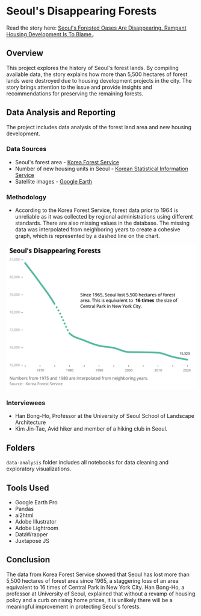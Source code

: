 # Seoul's Disappearing Forests
Read the story here: [Seoul's Forested Oases Are Disappearing. Rampant Housing Development Is To Blame.](https://junekim6.github.io/seoul-forest-loss/).

## Overview
This project explores the history of Seoul's forest lands. By compiling available data, the story explains how more than 5,500 hectares of forest lands were destroyed due to housing development projects in the city. The story brings attention to the issue and provide insights and recommendations for preserving the remaining forests.

## Data Analysis and Reporting
The project includes data analysis of the forest land area and new housing development.
### Data Sources
- Seoul's forest area - [Korea Forest Service](https://english.forest.go.kr/)
- Number of new housing units in Seoul - [Korean Statistical Information Service](https://kosis.kr/eng/)
- Satellite images - [Google Earth](https://earth.google.com/web/)

### Methodology
- According to the Korea Forest Service, forest data prior to 1964 is unreliable as it was collected by regional administrations using different standards. There are also missing values in the database. The missing data was interpolated from neighboring years to create a cohesive graph, which is represented by a dashed line on the chart.

![a graph of Seoul's forest changes](chart1.png)

### Interviewees
- Han Bong-Ho, Professor at the University of Seoul School of Landscape Architecture
- Kim Jin-Tae, Avid hiker and member of a hiking club in Seoul.

## Folders
`data-analysis` folder includes all notebooks for data cleaning and exploratory visualizations.

## Tools Used
- Google Earth Pro
- Pandas
- ai2html
- Adobe Illustrator
- Adobe Lightroom
- DataWrapper
- Juxtapose JS

## Conclusion
The data from Korea Forest Service showed that Seoul has lost more than 5,500 hectares of forest area since 1965, a staggering loss of an area equivalent to 16 times of Central Park in New York City. 
Han Bong-Ho, a professor at University of Seoul, explained that without a revamp of housing policy and a curb on rising home prices, it is unlikely there will be a meaningful improvement in protecting Seoul's forests.
